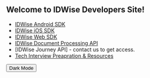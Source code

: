 ## Welcome to IDWise Developers Site!

* [IDWise Android SDK](https://developers.idwise.com/idwise-android-sdk-documentation/)
* [IDWise iOS SDK](https://developers.idwise.com/idwise-ios-sdk-documentation/)
* [IDWise Web SDK](https://developers.idwise.com/idwise-web-sdk/)
* [IDWise Document Processing API](http://developers.idwise.com/document-processing-api/)
* [IDWise Journey API] - contact us to get access.
* [Tech Interview Preapration & Resources](http://developers.idwise.com/interview-prep/)

<button class="btn js-toggle-dark-mode">Dark Mode</button>

<script>
const toggleDarkMode = document.querySelector('.js-toggle-dark-mode');

jtd.addEvent(toggleDarkMode, 'click', function(){
  if (jtd.getTheme() === 'dark') {
    jtd.setTheme('light');
    toggleDarkMode.textContent = 'Dark Mode';
  } else {
    jtd.setTheme('dark');
    toggleDarkMode.textContent = 'Light Mode';
  }
});
</script>
